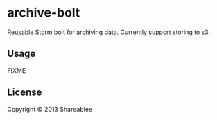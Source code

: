 # archive-bolt

Reusable Storm bolt for archiving data. Currently support storing to s3.

## Usage

FIXME

## License

Copyright © 2013 Shareablee
